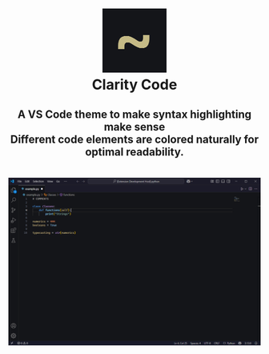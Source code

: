 <h1 align=center>
<img src ="images/icon.png">
<br>
Clarity Code
</h1>

<h2 align = center>
A VS Code theme to make syntax highlighting make sense
<br>
Different code elements are colored naturally for optimal readability.
</h2>

<h1 align = center>
<img src ="images/showcase.png">
</h1>